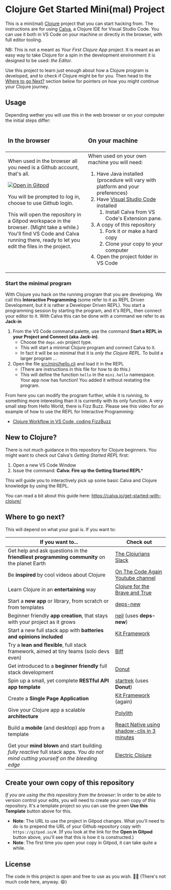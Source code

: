 # Clojure Get Started Mini(mal) Project

This is a mini(mal) [Clojure](https://clojure.org) project that you can start hacking from. The instructions are for using [Calva](https:/calva.io), a Clojure IDE for Visual Studio Code. You can use it both in VS Code on your machine or directly in the browser, with full editor tooling.

NB: This is not a meant as *Your First Clojure App* project. It is meant as an easy way to take Clojure for a spin in the development environment it is designed to be used: *the Editor*.

Use this project to learn just enough about how a Clojure program is developed, and to check if Clojure might be for you. Then head to the [Where to go Next?](#where-to-go-next) section below for pointers on how you might continue your Clojure journey.

## Usage

Depending wether you will use this in the web browser or on your computer the initial steps differ:

<table>
  <colgroup>
    <col width="50%">
    <col width="50%">
  </colgroup>
   <thead>
     <tr>
       <td><h3>In the browser</h3></td>
       <td><h3>On your machine</h3></td>
     </tr>
   </thead>
   <tbody>
     <tr valign="top">
       <td>

When used in the browser all you need is a Github account, that's all.

[![Open in Gitpod](https://gitpod.io/button/open-in-gitpod.svg)](https://gitpod.io/#https://github.com/PEZ/minimal-clojure)

You will be prompted to log in, choose to use Github login.

This will open the repository in a Gitpod workspace in the browser. (Might take a while.) You'll find VS Code and Calva running there, ready to let you edit the files in the project.
       </td>
       <td>
When used on your own machine you will need:

1. Have Java installed (procedure will vary with platform and your preferences)
1. Have [Visual Studio Code](https://code.visualstudio.com/) installed 
    1. Install Calva from VS Code's Extension pane. 
1. A copy of this repository
    1. Fork it or make a hard copy 
    1. Clone your copy to your computer
1. Open the project folder in VS Code
       </td>
     </tr>
   </tbody>
</table>

### Start the minimal program

With Clojure you hack on the running program that you are developing. We call this **Interactive Programming** (some refer to it as REPL Driven Development, but it is rather a Developer Driven REPL). You start a programming session by starting the program, and it's REPL, then connect your editor to it. With Calva this can be done with a command we refer to as **Jack-in**

1. From the VS Code command palette, use the command **Start a REPL in your Project and Connect (aka Jack-in)**.
   * Choose the `deps.edn` project type.
   * This will start a minimal Clojure program and connect Calva to it.
   * In fact it will be so minimal that it is _only the Clojure REPL_. To build a larger program ...
1. Open the file [src/mini/hello.clj](src/mini/hello.clj) and load it in the REPL
   * (There are instructions in this file for how to do this.)
   * This will define the function `hello` in the `mini.hello` namespace. Your app now has function! You added it without restating the program.

From here you can modify the program further, while it is running, to something more interesting than it is currently with its only function. A very small step from Hello World, there is Fizz Buzz. Please see this video for an example of how to use the REPL for Interactive Programming:

* [Clojure Workflow in VS Code, coding FizzBuzz](https://www.youtube.com/watch?v=d0K1oaFGvuQ)

## New to Clojure?

There is not much guidance in this repository for Clojure beginners. You might want to check out Calva's *Getting Started REPL* first:

1. Open a new VS Code Window
2. Issue the command: **Calva: Fire up the Getting Started REPL***

This will guide you to interactively pick up some basic Calva and Clojure knowledge by using the REPL.

You can read a bit about this guide here: https://calva.io/get-started-with-clojure/ 


## Where to go next?

This will depend on what your goal is. If you want to:

| If you want to...                                            | Check out                                                                                                                                                          |
| ------------------------------------------------------------ | ------------------------------------------------------------------------------------------------------------------------------------------------------------------ |
| Get help and ask questions in the **friendliest programming community** on the planet Earth | [The Clojurians Slack](http://clojurians.net)                                                                                                                   |
| Be **inspired** by cool videos about Clojure                 | [On The Code Again Youtube channel](https://www.youtube.com/@onthecodeagain)                                                                                                       |
| Learn Clojure in an **entertaining** way                      | [Clojure for the Brave and True](https://www.braveclojure.com/)                                                                                                    |
| Start a **new app** or library, from scratch or from templates | [deps-new](https://github.com/seancorfield/deps-new)                                                                                                             |
| Beginner friendly **app creation**, that stays with your project as it grows | [neil](https://blog.michielborkent.nl/new-clojure-project-quickstart.html) (uses **deps-new**)                                                                                                             |
| Start a new full stack app with **batteries and opinions included** | [Kit Framework](https://kit-clj.github.io/)                                                                                                                     |
| Try a **lean and flexible**, full stack framework, aimed at tiny teams (solo devs even) | [Biff](https://biffweb.com/)                                                                                                                     |
| Get introduced to a **beginner friendly** full stack development | [Donut](https://www.youtube.com/watch?v=PMat9Wdt-pk)                                                                                                                     |
| Spin up a small, yet complete **RESTful API app template** | [startrek](https://github.com/dharrigan/startrek) (uses **Donut**)                                                                                                                    |
| Create a **Single Page Application**                          | [Kit Framework](https://kit-clj.github.io/) (again)                                                                                                               |
| Give your Clojure app a scalable **architecture**             | [Polylith](https://polylith.gitbook.io/polylith/)                                                                                                                 |
| Build a **mobile** (and desktop) app from a template            | [React Native using shadow-cljs in 3 minutes](https://github.com/PEZ/rn-rf-shadow)                                                                               |
| Get your **mind blown** and start building _fully reactive_ full stack apps. _You do not mind cutting yourself on the bleeding edge_ | [Electric Clojure](https://hyperfiddle.notion.site/Electric-Clojure-progress-Dec-2022-5416dda526e24e5ab7ccb7eb48c797ed) |

## Create your own copy of this repository

_If you are using the this repository from the browser_: In order to be able to version control your edits, you will need to create your own copy of this repository. It's a template project so you can use the green **Use this Template** button above for this.

* **Note**: The URL to use the project in Gitpod changes. What you'll need to do is to prepend the URL of your Github repository copy with `https://gitpod.io/#`. (If you look at the link for the **Open in Gitpod** button above, you'll see that this is how it is constructed.)
* **Note**: The first time you open your copy in Gitpod, it can take quite a while.

## License

The code in this project is open and free to use as you wish. 🗽🍺 (There's not much code here, anyway. 😄)

